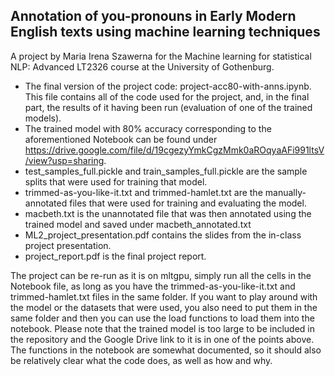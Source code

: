 ## Annotation of you-pronouns in Early Modern English texts using machine learning techniques
A project by Maria Irena Szawerna for the Machine learning for statistical NLP: Advanced LT2326 course at the University of Gothenburg.  

+ The final version of the project code: project-acc80-with-anns.ipynb. This file contains all of the code used for the project, and, in the final part, the results of it having been run (evaluation of one of the trained models).
+ The trained model with 80% accuracy corresponding to the aforementioned Notebook can be found under https://drive.google.com/file/d/19cgezyYmkCgzMmk0aROqyaAFi991ltsV/view?usp=sharing.
+ test_samples_full.pickle and train_samples_full.pickle are the sample splits that were used for training that model.
+ trimmed-as-you-like-it.txt and trimmed-hamlet.txt are the manually-annotated files that were used for training and evaluating the model.
+ macbeth.txt is the unannotated file that was then annotated using the trained model and saved under macbeth_annotated.txt
+ ML2_project_presentation.pdf contains the slides from the in-class project presentation.
+ project_report.pdf is the final project report.  

The project can be re-run as it is on mltgpu, simply run all the cells in the Notebook file, as long as you have the trimmed-as-you-like-it.txt and trimmed-hamlet.txt files in the same folder. If you want to play around with the model or the datasets that were used, you also need to put them in the same folder and then you can use the load functions to load them into the notebook. Please note that the trained model is too large to be included in the repository and the Google Drive link to it is in one of the points above. The functions in the notebook are somewhat documented, so it should also be relatively clear what the code does, as well as how and why.
